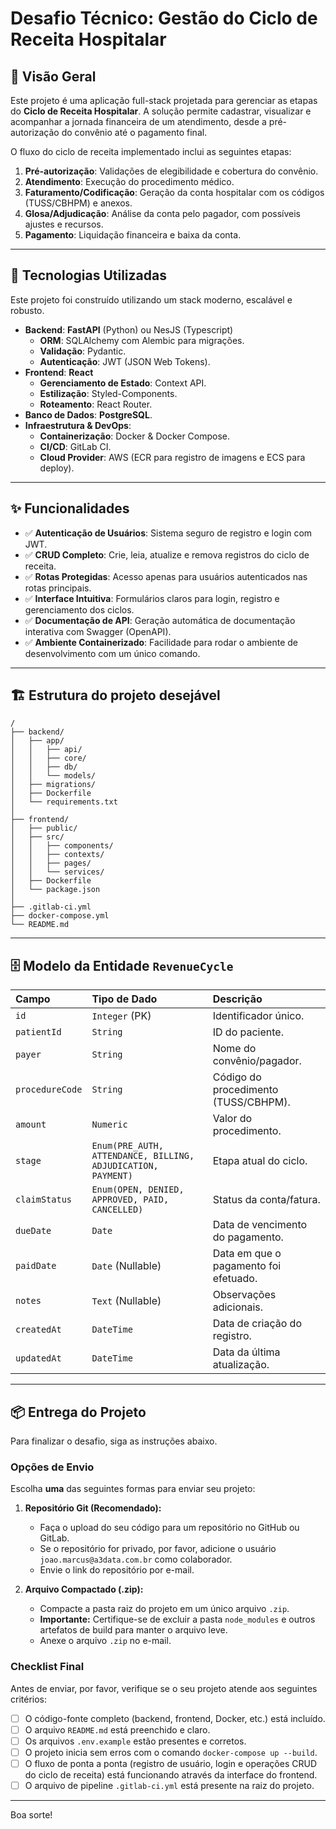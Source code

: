 # Desafio Técnico: Gestão do Ciclo de Receita Hospitalar

## 📖 Visão Geral

Este projeto é uma aplicação full-stack projetada para gerenciar as etapas do **Ciclo de Receita Hospitalar**. A solução permite cadastrar, visualizar e acompanhar a jornada financeira de um atendimento, desde a pré-autorização do convênio até o pagamento final.

O fluxo do ciclo de receita implementado inclui as seguintes etapas:

1.  **Pré-autorização**: Validações de elegibilidade e cobertura do convênio.
2.  **Atendimento**: Execução do procedimento médico.
3.  **Faturamento/Codificação**: Geração da conta hospitalar com os códigos (TUSS/CBHPM) e anexos.
4.  **Glosa/Adjudicação**: Análise da conta pelo pagador, com possíveis ajustes e recursos.
5.  **Pagamento**: Liquidação financeira e baixa da conta.

-----

## 🚀 Tecnologias Utilizadas

Este projeto foi construído utilizando um stack moderno, escalável e robusto.

  - **Backend**: **FastAPI** (Python) ou NesJS (Typescript)
      - **ORM**: SQLAlchemy com Alembic para migrações.
      - **Validação**: Pydantic.
      - **Autenticação**: JWT (JSON Web Tokens).
  - **Frontend**: **React**
      - **Gerenciamento de Estado**: Context API.
      - **Estilização**: Styled-Components.
      - **Roteamento**: React Router.
  - **Banco de Dados**: **PostgreSQL**.
  - **Infraestrutura & DevOps**:
      - **Containerização**: Docker & Docker Compose.
      - **CI/CD**: GitLab CI.
      - **Cloud Provider**: AWS (ECR para registro de imagens e ECS para deploy).

-----

## ✨ Funcionalidades

  - ✅ **Autenticação de Usuários**: Sistema seguro de registro e login com JWT.
  - ✅ **CRUD Completo**: Crie, leia, atualize e remova registros do ciclo de receita.
  - ✅ **Rotas Protegidas**: Acesso apenas para usuários autenticados nas rotas principais.
  - ✅ **Interface Intuitiva**: Formulários claros para login, registro e gerenciamento dos ciclos.
  - ✅ **Documentação de API**: Geração automática de documentação interativa com Swagger (OpenAPI).
  - ✅ **Ambiente Containerizado**: Facilidade para rodar o ambiente de desenvolvimento com um único comando.

-----

## 🏗️ Estrutura do projeto desejável

```
/
├── backend/
│   ├── app/
│   │   ├── api/
│   │   ├── core/
│   │   ├── db/
│   │   └── models/
│   ├── migrations/
│   ├── Dockerfile
│   └── requirements.txt
│
├── frontend/
│   ├── public/
│   ├── src/
│   │   ├── components/
│   │   ├── contexts/
│   │   ├── pages/
│   │   └── services/
│   ├── Dockerfile
│   └── package.json
│
├── .gitlab-ci.yml
├── docker-compose.yml
└── README.md
```

-----

## 🗄️ Modelo da Entidade `RevenueCycle`

| Campo         | Tipo de Dado                                          | Descrição                                 |
| :------------ | :---------------------------------------------------- | :---------------------------------------- |
| `id`          | `Integer` (PK)                                        | Identificador único.                      |
| `patientId`   | `String`                                              | ID do paciente.                           |
| `payer`       | `String`                                              | Nome do convênio/pagador.                 |
| `procedureCode` | `String`                                            | Código do procedimento (TUSS/CBHPM).      |
| `amount`      | `Numeric`                                             | Valor do procedimento.                    |
| `stage`       | `Enum(PRE_AUTH, ATTENDANCE, BILLING, ADJUDICATION, PAYMENT)` | Etapa atual do ciclo.                     |
| `claimStatus` | `Enum(OPEN, DENIED, APPROVED, PAID, CANCELLED)`       | Status da conta/fatura.                   |
| `dueDate`     | `Date`                                                | Data de vencimento do pagamento.          |
| `paidDate`    | `Date` (Nullable)                                     | Data em que o pagamento foi efetuado.     |
| `notes`       | `Text` (Nullable)                                     | Observações adicionais.                   |
| `createdAt`   | `DateTime`                                            | Data de criação do registro.              |
| `updatedAt`   | `DateTime`                                            | Data da última atualização.               |

-----

## 📦 Entrega do Projeto

Para finalizar o desafio, siga as instruções abaixo.

### Opções de Envio

Escolha **uma** das seguintes formas para enviar seu projeto:

1.  **Repositório Git (Recomendado):**

      - Faça o upload do seu código para um repositório no GitHub ou GitLab.
      - Se o repositório for privado, por favor, adicione o usuário `joao.marcus@a3data.com.br` como colaborador.
      - Envie o link do repositório por e-mail.

2.  **Arquivo Compactado (.zip):**

      - Compacte a pasta raiz do projeto em um único arquivo `.zip`.
      - **Importante:** Certifique-se de excluir a pasta `node_modules` e outros artefatos de build para manter o arquivo leve.
      - Anexe o arquivo `.zip` no e-mail.

### Checklist Final

Antes de enviar, por favor, verifique se o seu projeto atende aos seguintes critérios:

  - [ ] O código-fonte completo (backend, frontend, Docker, etc.) está incluído.
  - [ ] O arquivo `README.md` está preenchido e claro.
  - [ ] Os arquivos `.env.example` estão presentes e corretos.
  - [ ] O projeto inicia sem erros com o comando `docker-compose up --build`.
  - [ ] O fluxo de ponta a ponta (registro de usuário, login e operações CRUD do ciclo de receita) está funcionando através da interface do frontend.
  - [ ] O arquivo de pipeline `.gitlab-ci.yml` está presente na raiz do projeto.

-----

Boa sorte\!
